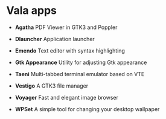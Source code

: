 # Vala apps

* **Agatha**
PDF Viewer in GTK3 and Poppler

* **Dlauncher**
Application launcher

* **Emendo**
Text editor with syntax highlighting

* **Gtk Appearance**
Utility for adjusting Gtk appearance

* **Taeni**
Multi-tabbed terminal emulator based on VTE

* **Vestigo**
A GTK3 file manager

* **Voyager**
Fast and elegant image browser

* **WPSet**
A simple tool for changing your desktop wallpaper
